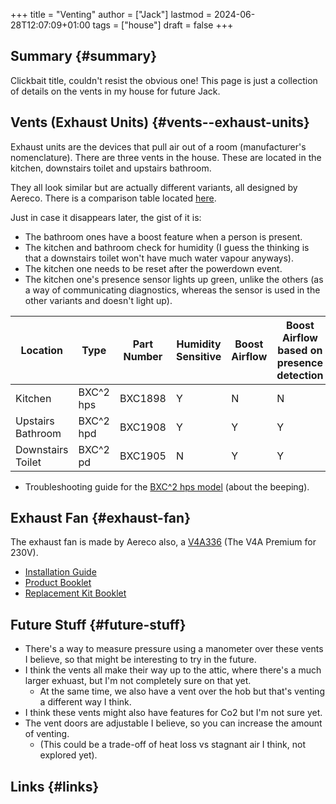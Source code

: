 +++
title = "Venting"
author = ["Jack"]
lastmod = 2024-06-28T12:07:09+01:00
tags = ["house"]
draft = false
+++

## Summary {#summary}

Clickbait title, couldn't resist the obvious one! This page is just a collection of details on the vents in my house for future Jack.


## Vents (Exhaust Units) {#vents--exhaust-units}

Exhaust units are the devices that pull air out of a room (manufacturer's nomenclature).
There are three vents in the house. These are located in the kitchen, downstairs toilet and upstairs bathroom.

They all look similar but are actually different variants, all designed by Aereco.
There is a comparison table located [here](https://www.aereco.ie/products/exhaust-units-ie/bxc-2/#characteristics).

Just in case it disappears later, the gist of it is:

-   The bathroom ones have a boost feature when a person is present.
-   The kitchen and bathroom check for humidity (I guess the thinking is that a downstairs toilet won't have much water vapour anyways).
-   The kitchen one needs to be reset after the powerdown event.
-   The kitchen one's presence sensor lights up green, unlike the others (as a way of communicating diagnostics, whereas the sensor is used in the other variants and doesn't light up).

| Location          | Type      | Part Number | Humidity Sensitive | Boost Airflow | Boost Airflow based on presence detection |
|-------------------|-----------|-------------|--------------------|---------------|-------------------------------------------|
| Kitchen           | BXC^2 hps | BXC1898     | Y                  | N             | N                                         |
| Upstairs Bathroom | BXC^2 hpd | BXC1908     | Y                  | Y             | Y                                         |
| Downstairs Toilet | BXC^2 pd  | BXC1905     | N                  | Y             | Y                                         |

-   Troubleshooting guide for the [BXC^2 hps model](/vents/bxchps-beeping-troubleshooting-noise.pdf) (about the beeping).


## Exhaust Fan {#exhaust-fan}

The exhaust fan is made by Aereco also, a [V4A336](https://www.aereco.ie/products/exhaust-fans-ie/v4a-premium/) (The V4A Premium for 230V).

-   [Installation Guide](/vents/TF4496_E_V4Apremium_display-4.pdf)
-   [Product Booklet](/vents/FLY337GB_v4_display-4.pdf)
-   [Replacement Kit Booklet](/vents/TF4540_C_display-1.pdf)


## Future Stuff {#future-stuff}

-   There's a way to measure pressure using a manometer over these vents I believe, so that might be interesting to try in the future.
-   I think the vents all make their way up to the attic, where there's a much larger exhuast, but I'm not completely sure on that yet.
    -   At the same time, we also have a vent over the hob but that's venting a different way I think.
-   I think these vents might also have features for Co2 but I'm not sure yet.
-   The vent doors are adjustable I believe, so you can increase the amount of venting.
    -   (This could be a trade-off of heat loss vs stagnant air I think, not explored yet).


## Links {#links}
